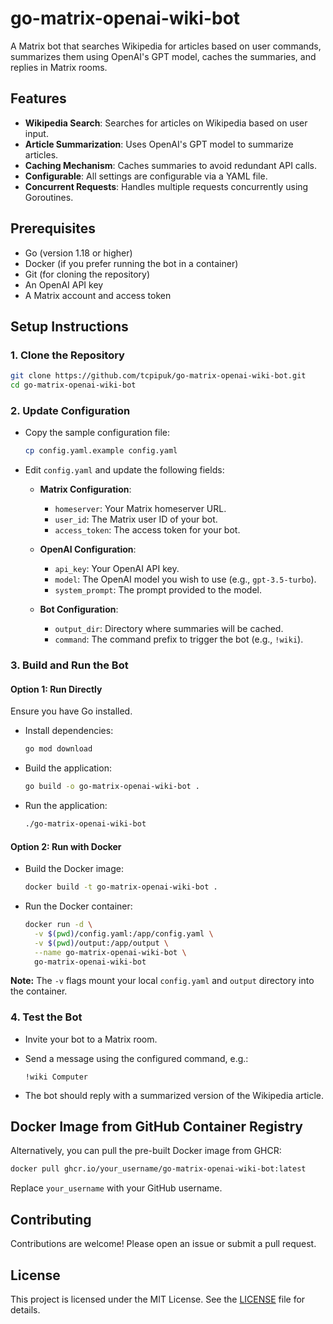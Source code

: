 # go-matrix-openai-wiki-bot

A Matrix bot that searches Wikipedia for articles based on user commands, summarizes them using OpenAI's GPT model, caches the summaries, and replies in Matrix rooms.

## Features

- **Wikipedia Search**: Searches for articles on Wikipedia based on user input.
- **Article Summarization**: Uses OpenAI's GPT model to summarize articles.
- **Caching Mechanism**: Caches summaries to avoid redundant API calls.
- **Configurable**: All settings are configurable via a YAML file.
- **Concurrent Requests**: Handles multiple requests concurrently using Goroutines.

## Prerequisites

- Go (version 1.18 or higher)
- Docker (if you prefer running the bot in a container)
- Git (for cloning the repository)
- An OpenAI API key
- A Matrix account and access token

## Setup Instructions

### **1. Clone the Repository**

```bash
git clone https://github.com/tcpipuk/go-matrix-openai-wiki-bot.git
cd go-matrix-openai-wiki-bot
```

### **2. Update Configuration**

- Copy the sample configuration file:

  ```bash
  cp config.yaml.example config.yaml
  ```

- Edit `config.yaml` and update the following fields:

  - **Matrix Configuration**:
    - `homeserver`: Your Matrix homeserver URL.
    - `user_id`: The Matrix user ID of your bot.
    - `access_token`: The access token for your bot.

  - **OpenAI Configuration**:
    - `api_key`: Your OpenAI API key.
    - `model`: The OpenAI model you wish to use (e.g., `gpt-3.5-turbo`).
    - `system_prompt`: The prompt provided to the model.

  - **Bot Configuration**:
    - `output_dir`: Directory where summaries will be cached.
    - `command`: The command prefix to trigger the bot (e.g., `!wiki`).

### **3. Build and Run the Bot**

#### **Option 1: Run Directly**

Ensure you have Go installed.

- Install dependencies:

  ```bash
  go mod download
  ```

- Build the application:

  ```bash
  go build -o go-matrix-openai-wiki-bot .
  ```

- Run the application:

  ```bash
  ./go-matrix-openai-wiki-bot
  ```

#### **Option 2: Run with Docker**

- Build the Docker image:

  ```bash
  docker build -t go-matrix-openai-wiki-bot .
  ```

- Run the Docker container:

  ```bash
  docker run -d \
    -v $(pwd)/config.yaml:/app/config.yaml \
    -v $(pwd)/output:/app/output \
    --name go-matrix-openai-wiki-bot \
    go-matrix-openai-wiki-bot
  ```

**Note:** The `-v` flags mount your local `config.yaml` and `output` directory into the container.

### **4. Test the Bot**

- Invite your bot to a Matrix room.
- Send a message using the configured command, e.g.:

  ```
  !wiki Computer
  ```

- The bot should reply with a summarized version of the Wikipedia article.

## Docker Image from GitHub Container Registry

Alternatively, you can pull the pre-built Docker image from GHCR:

```bash
docker pull ghcr.io/your_username/go-matrix-openai-wiki-bot:latest
```

Replace `your_username` with your GitHub username.

## Contributing

Contributions are welcome! Please open an issue or submit a pull request.

## License

This project is licensed under the MIT License. See the [LICENSE](LICENSE) file for details.
